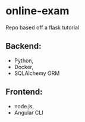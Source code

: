 # online-exam

Repo based off a flask tutorial

## Backend: 
- Python, 
- Docker, 
- SQLAlchemy ORM
## Frontend: 
- node.js,
- Angular CLI
